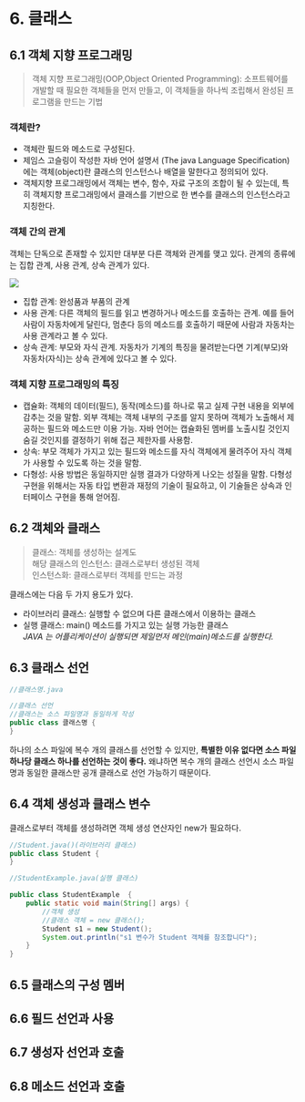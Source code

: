 # 6. 클래스
## 6.1 객체 지향 프로그래밍
>객체 지향 프로그래밍(OOP,Object Oriented Programming): 소프트웨어를 개발할 때 필요한 객체들을 먼저 만들고, 이 객체들을 하나씩 조립해서 완성된 프로그램을 만드는 기법

### 객체란?    
- 객체란 필드와 메소드로 구성된다.
- 제임스 고슬링이 작성한 자바 언어 설명서 (The java Language Specification)에는 객체(object)란 클래스의 인스턴스나 배열을 말한다고 정의되어 있다.  
- 객체지향 프로그래밍에서 객체는 변수, 함수, 자료 구조의 조합이 될 수 있는데, 특히 객체지향 프로그래밍에서 클래스를 기반으로 한 변수를 클래스의 인스턴스라고 지칭한다.

### 객체 간의 관계
객체는 단독으로 존재할 수 있지만 대부분 다른 객체와 관계를 맺고 있다. 관계의 종류에는 집합 관계, 사용 관계, 상속 관계가 있다.  

![](https://mblogthumb-phinf.pstatic.net/MjAyMTEwMTlfMTMg/MDAxNjM0NjI5ODEwNjU0.cveDceQdOcVtLy3iP0U3JvkZhN6USxmIGxqd55MGLDwg.TCXB57zxtmhwfUNPc6lP57y820lWZbGKglYvIKBXK5Qg.PNG.ssolely/SE-ae9fbb98-2307-41d4-9d24-8555d9a1de09.png?type=w800)  

- 집합 관계: 완성품과 부품의 관계
- 사용 관계: 다른 객체의 필드를 읽고 변경하거나 메소드를 호출하는 관계. 예를 들어 사람이 자동차에게 달린다, 멈춘다 등의 메소드를 호출하기 때문에 사람과 자동차는 사용 관계라고 볼 수 있다.
- 상속 관계: 부모와 자식 관계. 자동차가 기계의 특징을 물려받는다면 기계(부모)와 자동차(자식)는 상속 관계에 있다고 볼 수 있다.


### 객체 지향 프로그래밍의 특징
- 캡슐화: 객체의 데이터(필드), 동작(메소드)를 하나로 묶고 실제 구현 내용을 외부에 감추는 것을 말함. 외부 객체는 객체 내부의 구조를 알지 못하며 객체가 노출해서 제공하는 필드와 메소드만 이용 가능. 자바 언어는 캡슐화된 멤버를 노출시킬 것인지 숨길 것인지를 결정하기 위해 접근 제한자를 사용함.
- 상속: 부모 객체가 가지고 있는 필드와 메소드를 자식 객체에게 물려주어 자식 객체가 사용할 수 있도록 하는 것을 말함.
- 다형성: 사용 방법은 동일하지만 실행 결과가 다양하게 나오는 성질을 말함. 다형성 구현을 위해서는 자동 타입 변환과 재정의 기술이 필요하고, 이 기술들은 상속과 인터페이스 구현을 통해 얻어짐.


## 6.2 객체와 클래스
> 클래스: 객체를 생성하는 설계도  
해당 클래스의 인스턴스: 클래스로부터 생성된 객체  
인스턴스화: 클래스로부터 객체를 만드는 과정  

클래스에는 다음 두 가지 용도가 있다.
- 라이브러리 클래스: 실행할 수 없으며 다른 클래스에서 이용하는 클래스
- 실행 클래스: main() 메소드를 가지고 있는 실행 가능한 클래스  
_JAVA 는 어플리케이션이 실행되면 제일먼저 메인(main)메소드를 실행한다._

## 6.3 클래스 선언
```java
//클래스명.java

//클래스 선언
//클래스는 소스 파일명과 동일하게 작성
public class 클래스명 {
}
```
하나의 소스 파일에 복수 개의 클래스를 선언할 수 있지만, **특별한 이유 없다면 소스 파일 하나당 클래스 하나를 선언하는 것이 좋다.** 왜냐하면 복수 개의 클래스 선언시 소스 파일명과 동일한 클래스만 공개 클래스로 선언 가능하기 때문이다.  

## 6.4 객체 생성과 클래스 변수
클래스로부터 객체를 생성하려면 객체 생성 연산자인 new가 필요하다.  
```java
//Student.java()(라이브러리 클래스)
public class Student {
}
```
```java
//StudentExample.java(실행 클래스)

public class StudentExample  {
    public static void main(String[] args) {
        //객체 생성
        //클래스 객체 = new 클래스();
        Student s1 = new Student();
        System.out.println("s1 변수가 Student 객체를 참조합니다");
    }
}
```

## 6.5 클래스의 구성 멤버


## 6.6 필드 선언과 사용


## 6.7 생성자 선언과 호출


## 6.8 메소드 선언과 호출
